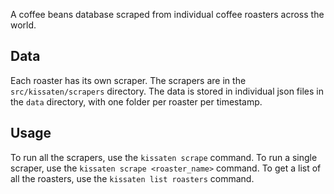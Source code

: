 A coffee beans database scraped from individual coffee roasters across the world.


## Data

Each roaster has its own scraper. The scrapers are in the `src/kissaten/scrapers` directory.
The data is stored in individual json files in the `data` directory, with one folder per roaster per timestamp.

## Usage

To run all the scrapers, use the `kissaten scrape` command.
To run a single scraper, use the `kissaten scrape <roaster_name>` command.
To get a list of all the roasters, use the `kissaten list roasters` command.



